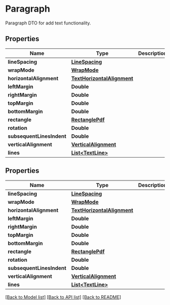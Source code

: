 
# Paragraph
Paragraph DTO for add text functionality.

## Properties
Name | Type | Description | Notes
------------ | ------------- | ------------- | -------------
**lineSpacing** | [**LineSpacing**](LineSpacing.md) |  | [optional]
**wrapMode** | [**WrapMode**](WrapMode.md) |  | [optional]
**horizontalAlignment** | [**TextHorizontalAlignment**](TextHorizontalAlignment.md) |  | [optional]
**leftMargin** | **Double** |  | [optional]
**rightMargin** | **Double** |  | [optional]
**topMargin** | **Double** |  | [optional]
**bottomMargin** | **Double** |  | [optional]
**rectangle** | [**RectanglePdf**](RectanglePdf.md) |  | [optional]
**rotation** | **Double** |  | [optional]
**subsequentLinesIndent** | **Double** |  | [optional]
**verticalAlignment** | [**VerticalAlignment**](VerticalAlignment.md) |  | [optional]
**lines** | [**List&lt;TextLine&gt;**](TextLine.md) |  | 


## Properties
Name | Type | Description | Notes
------------ | ------------- | ------------- | -------------
**lineSpacing** | [**LineSpacing**](LineSpacing.md) |  |  [optional]
**wrapMode** | [**WrapMode**](WrapMode.md) |  |  [optional]
**horizontalAlignment** | [**TextHorizontalAlignment**](TextHorizontalAlignment.md) |  |  [optional]
**leftMargin** | **Double** |  |  [optional]
**rightMargin** | **Double** |  |  [optional]
**topMargin** | **Double** |  |  [optional]
**bottomMargin** | **Double** |  |  [optional]
**rectangle** | [**RectanglePdf**](RectanglePdf.md) |  |  [optional]
**rotation** | **Double** |  |  [optional]
**subsequentLinesIndent** | **Double** |  |  [optional]
**verticalAlignment** | [**VerticalAlignment**](VerticalAlignment.md) |  |  [optional]
**lines** | [**List&lt;TextLine&gt;**](TextLine.md) |  | 

[[Back to Model list]](../../README.md#documentation-for-models) [[Back to API list]](../../README.md#documentation-for-api-endpoints) [[Back to README]](../../README.md)


